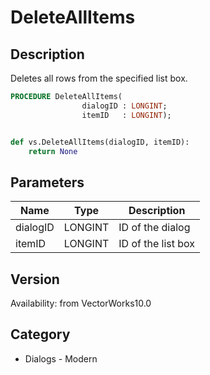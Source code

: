 # DeleteAllItems

## Description
Deletes all rows from the specified list box.

```pascal
PROCEDURE DeleteAllItems(
				dialogID : LONGINT;
				itemID   : LONGINT);
```

```python

def vs.DeleteAllItems(dialogID, itemID):
    return None
```

## Parameters
|Name|Type|Description|
|---|---|---|
|dialogID|LONGINT|ID of the dialog|
|itemID|LONGINT|ID of the list box|

## Version
Availability: from VectorWorks10.0
## Category
* Dialogs - Modern

